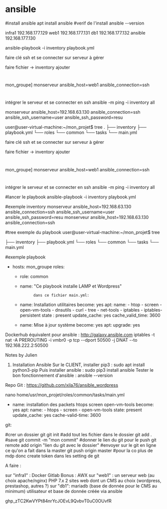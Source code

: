 # ansible

#install ansible
apt install ansible
#verif de l'install
ansible --version

infra1 192.168.177.129
web1 192.168.177.131
db1 192.168.177.132
ansible 192.168.177.130

ansible-playbook -i inventory playbook.yml

faire clé ssh et se connecter sur serveur à gérer

faire fichier -> inventory
ajouter
#
mon_groupe]
monserveur ansible_host=web1 ansible_connection=ssh
#

intégrer le serveur et se connecter en ssh
ansible -m ping -i inventory all


monserveur ansible_host=192.168.63.130 ansible_connection=ssh ansible_ssh_username=user ansible_ssh_password=resu

user@user-virtual-machine:~/mon_projet$ tree
.
├── inventory
├── playbook.yml
└── roles
    └── common
        └── tasks
            └── main.yml


faire clé ssh et se connecter sur serveur à gérer

faire fichier -> inventory
ajouter
#
mon_groupe]
monserveur ansible_host=web1 ansible_connection=ssh
#

intégrer le serveur et se connecter en ssh
ansible -m ping -i inventory all

#lancer le playbook
ansible-playbook -i inventory playbook.yml

#exemple inventory
monserveur ansible_host=192.168.63.130 ansible_connection=ssh ansible_ssh_username=user ansible_ssh_password=resu
monserveur ansible_host=192.168.63.130 ansible_connection=ssh 

#tree exemple du playbook
user@user-virtual-machine:~/mon_projet$ tree

├── inventory
├── playbook.yml
└── roles
    └── common
        └── tasks
            └── main.yml

#exemple playbook
- hosts: mon_groupe
  roles:
    - role: common
    - name: "Ce playbook installe LAMP et Wordpress"              

                dans ce fichier main.yml:
    - name: Installation utilitaires
      become: yes
      apt:
        name:
          - htop
          - screen
          - open-vm-tools
          - dnsutils
          - curl
          - tree
          - net-tools
          - iptables
          - iptables-persistent
        state : present
        update_cache: yes
        cache_valid_time: 3600

    - name: Mise à jour système
      become: yes
      apt:
        upgrade: yes



Dockerhub équivalent pour ansible : http://galaxy.ansible.com
iptables -t nat -A PREROUTING -i vmbr0 -p tcp --dport 50500 -j DNAT --to 192.168.222.2:50500

Notes by Julien

1) Installation Ansible
Sur le CLIENT, installer pip3 :
    sudo apt install python3-pip
Puis installer ansible :
    sudo pip3 install ansible
Tester le bon fonctionnement d'ansible :
    ansible --version
    
Repo Git : https://github.com/xila76/ansible_wordpress

nano home/usr/mon_projet/roles/common/tasks/main.yml
- name: installation des packets htops screen open-vm-tools
  become: yes
  apt:
    name:
      - htops
      - screen
      - open-vm-tools
    state: present
    update_cache: yes
    cache-valid-time: 3600


git:

#crer un dossier git
    git init 
#add tout les fichier dans le dossier 
    git add .
#save
    git commit -m "mon commit"
#donner le lien du git pour le push
    git remote add origin "lien du git avec le dossier" 
#envoyer sur le git en ligne ce qu'on a fait dans la master
    git push origin master
#pour la co plus de mdp donc create token dans les setting de git

 A faire : 
 
sur "infra1" :
  Docker
  Gitlab
  Bonus : AWX
sur "web1" :
  un serveur web (au choix apache/nginx)
  PHP 7.x
  2 sites web dont un CMS au choix (wordpress, prestashop, autres ?)
sur "db1":
  mariadb (base de donnée pour le CMS au minimum)
  utilisateur et base de donnée créée via ansible


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
